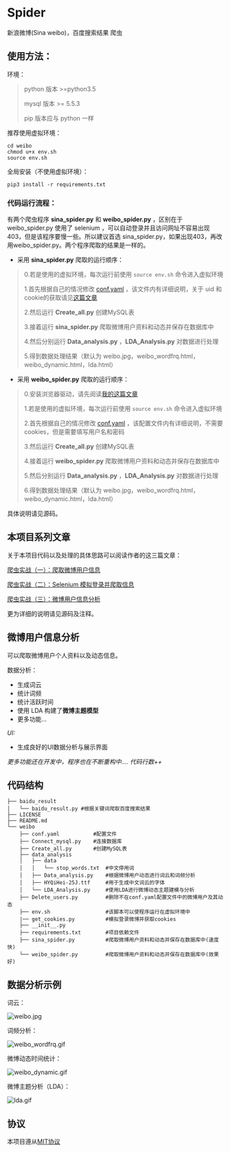 # Spider
新浪微博(Sina weibo)，百度搜索结果 爬虫



## 使用方法：

环境：

> python 版本 \>=python3.5
>
> mysql 版本 \>= 5.5.3
>
> pip 版本应与 python 一样

推荐使用虚拟环境：

```
cd weibo
chmod u+x env.sh
source env.sh
```

全局安装（不使用虚拟环境）：

 `pip3 install -r requirements.txt`

### 代码运行流程：

有两个爬虫程序  **sina_spider.py** 和 **weibo_spider.py** ，区别在于 weibo_spider.py 使用了 selenium ，可以自动登录并且访问网址不容易出现403，但是该程序要慢一些。所以建议首选 sina_spider.py，如果出现403，再改用weibo_spider.py。两个程序爬取的结果是一样的。

- 采用 **sina_spider.py** 爬取的运行顺序： 

> 0.若是使用的虚拟环境，每次运行前使用 `source env.sh` 命令进入虚拟环境
>
> 1.首先根据自己的情况修改 [conf.yaml](https://github.com/starFalll/Spider/blob/master/weibo/conf.yaml) ，该文件内有详细说明，关于 uid 和 cookie的获取请见[这篇文章](https://blogof33.com/post/11/)
>
> 2.然后运行 **Create_all.py** 创建MySQL表
>
> 3.接着运行 **sina_spider.py** 爬取微博用户资料和动态并保存在数据库中
>
> 4.然后分别运行 **Data_analysis.py** ，**LDA_Analysis.py** 对数据进行处理
>
> 5.得到数据处理结果（默认为 weibo.jpg，weibo_wordfrq.html，weibo_dynamic.html，lda.html）

- 采用 **weibo_spider.py** 爬取的运行顺序：

>0.安装浏览器驱动，请先阅读[我的这篇文章](https://blogof33.com/post/12/)
>
>1.若是使用的虚拟环境，每次运行前使用 `source env.sh` 命令进入虚拟环境
>
>2.首先根据自己的情况修改 [conf.yaml](https://github.com/starFalll/Spider/blob/master/weibo/conf.yaml) ，该配置文件内有详细说明，不需要cookies，但是需要填写用户名和密码
>
>3.然后运行 **Create_all.py** 创建MySQL表
>
>4.接着运行 **weibo_spider.py** 爬取微博用户资料和动态并保存在数据库中
>
>5.然后分别运行 **Data_analysis.py** ，**LDA_Analysis.py** 对数据进行处理
>
>6.得到数据处理结果（默认为 weibo.jpg，weibo_wordfrq.html，weibo_dynamic.html，lda.html）

具体说明请见源码。

## 本项目系列文章

关于本项目代码以及处理的具体思路可以阅读作者的这三篇文章：

[爬虫实战（一）：爬取微博用户信息](https://blogof33.com/post/11/)

[爬虫实战（二）：Selenium 模拟登录并爬取信息](https://blogof33.com/post/12/)

[爬虫实战（三）：微博用户信息分析](https://blogof33.com/post/13/)

更为详细的说明请见源码及注释。

## 微博用户信息分析

可以爬取微博用户个人资料以及动态信息。

数据分析：

-  生成词云
-  统计词频
-  统计活跃时间
-  使用 LDA 构建了**微博主题模型**
-  更多功能...

*UI:*

- 生成良好的UI数据分析与展示界面

*更多功能还在开发中，程序也在不断重构中....*
*代码行数++*

## 代码结构

    ├── baidu_result
    │   └── baidu_result.py	#根据关键词爬取百度搜索结果
    ├── LICENSE
    ├── README.md
    └── weibo
        ├── conf.yaml			#配置文件
        ├── Connect_mysql.py	#连接数据库
        ├── Create_all.py		#创建MySQL表
        ├── data_analysis		
        │   ├── data			
        │   │   └── stop_words.txt	#中文停用词
        │   ├── Data_analysis.py	#根据微博用户动态进行词云和词频分析
        │   ├── HYQiHei-25J.ttf		#用于生成中文词云的字体
        │   └── LDA_Analysis.py		#使用LDA进行微博动态主题建模与分析
        ├── Delete_users.py			#删除不在conf.yaml配置文件中的微博用户及其动态
        ├── env.sh					#该脚本可以使程序运行在虚拟环境中
        |── get_cookies.py			#模拟登录微博并获取cookies
        ├── __init__.py
        ├── requirements.txt		#项目依赖文件
        ├── sina_spider.py			#爬取微博用户资料和动态并保存在数据库中(速度快)
        └── weibo_spider.py			#爬取微博用户资料和动态并保存在数据库中(效果好)

## 数据分析示例

词云：

![weibo.jpg](https://i.loli.net/2018/06/17/5b26361426b82.jpg)

词频分析：

![weibo_wordfrq.gif](https://i.loli.net/2018/06/17/5b26361503806.gif)

微博动态时间统计：

![weibo_dynamic.gif](https://i.loli.net/2018/06/17/5b26361747a64.gif)

微博主题分析（LDA）：

![lda.gif](https://i.loli.net/2018/06/17/5b263614bb666.gif)

## 协议

本项目遵从[MIT协议](https://github.com/starFalll/Spider/blob/master/LICENSE)